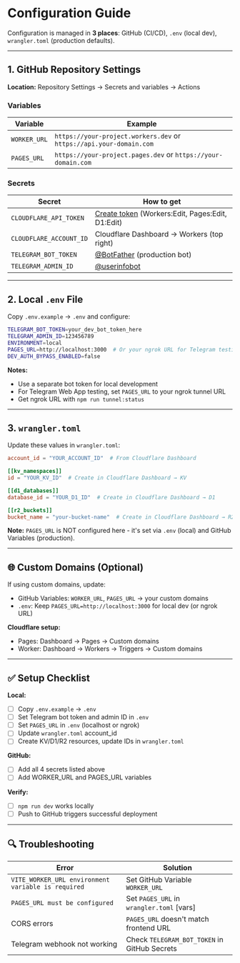 # Configuration Guide

Configuration is managed in **3 places**: GitHub (CI/CD), `.env` (local dev), `wrangler.toml` (production defaults).

---

## 1. GitHub Repository Settings

**Location:** Repository Settings → Secrets and variables → Actions

### Variables

| Variable | Example |
|----------|---------|
| `WORKER_URL` | `https://your-project.workers.dev` or `https://api.your-domain.com` |
| `PAGES_URL` | `https://your-project.pages.dev` or `https://your-domain.com` |

### Secrets

| Secret | How to get |
|--------|------------|
| `CLOUDFLARE_API_TOKEN` | [Create token](https://dash.cloudflare.com/profile/api-tokens) (Workers:Edit, Pages:Edit, D1:Edit) |
| `CLOUDFLARE_ACCOUNT_ID` | Cloudflare Dashboard → Workers (top right) |
| `TELEGRAM_BOT_TOKEN` | [@BotFather](https://t.me/botfather) (production bot) |
| `TELEGRAM_ADMIN_ID` | [@userinfobot](https://t.me/userinfobot) |

---

## 2. Local `.env` File

Copy `.env.example` → `.env` and configure:

```bash
TELEGRAM_BOT_TOKEN=your_dev_bot_token_here
TELEGRAM_ADMIN_ID=123456789
ENVIRONMENT=local
PAGES_URL=http://localhost:3000  # Or your ngrok URL for Telegram testing
DEV_AUTH_BYPASS_ENABLED=false
```

**Notes:**
- Use a separate bot token for local development
- For Telegram Web App testing, set `PAGES_URL` to your ngrok tunnel URL
- Get ngrok URL with `npm run tunnel:status`

---

## 3. `wrangler.toml`

Update these values in `wrangler.toml`:

```toml
account_id = "YOUR_ACCOUNT_ID"  # From Cloudflare Dashboard

[[kv_namespaces]]
id = "YOUR_KV_ID"  # Create in Cloudflare Dashboard → KV

[[d1_databases]]
database_id = "YOUR_D1_ID"  # Create in Cloudflare Dashboard → D1

[[r2_buckets]]
bucket_name = "your-bucket-name"  # Create in Cloudflare Dashboard → R2
```

**Note:** `PAGES_URL` is NOT configured here - it's set via `.env` (local) and GitHub Variables (production).

---

## 🌐 Custom Domains (Optional)

If using custom domains, update:
- GitHub Variables: `WORKER_URL`, `PAGES_URL` → your custom domains
- `.env`: Keep `PAGES_URL=http://localhost:3000` for local dev (or ngrok URL)

**Cloudflare setup:**
- Pages: Dashboard → Pages → Custom domains
- Worker: Dashboard → Workers → Triggers → Custom domains

---

## ✅ Setup Checklist

**Local:**
- [ ] Copy `.env.example` → `.env`
- [ ] Set Telegram bot token and admin ID in `.env`
- [ ] Set `PAGES_URL` in `.env` (localhost or ngrok)
- [ ] Update `wrangler.toml` account_id
- [ ] Create KV/D1/R2 resources, update IDs in `wrangler.toml`

**GitHub:**
- [ ] Add all 4 secrets listed above
- [ ] Add WORKER_URL and PAGES_URL variables

**Verify:**
- [ ] `npm run dev` works locally
- [ ] Push to GitHub triggers successful deployment

---

## 🔍 Troubleshooting

| Error | Solution |
|-------|----------|
| `VITE_WORKER_URL environment variable is required` | Set GitHub Variable `WORKER_URL` |
| `PAGES_URL must be configured` | Set `PAGES_URL` in `wrangler.toml` [vars] |
| CORS errors | `PAGES_URL` doesn't match frontend URL |
| Telegram webhook not working | Check `TELEGRAM_BOT_TOKEN` in GitHub Secrets |
